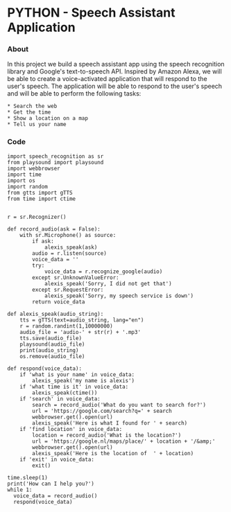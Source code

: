 # PYTHON - Speech Assistant Application

### About

In this project we build a speech assistant app using the speech recognition library and Google's text-to-speech API. Inspired by Amazon Alexa, we will be able to create a voice-activated application that will respond to the user's speech. The application will be able to respond to the user's speech and will be able to perform the following tasks:

    * Search the web
    * Get the time
    * Show a location on a map
    * Tell us your name

### Code

```
import speech_recognition as sr
from playsound import playsound
import webbrowser
import time
import os
import random
from gtts import gTTS
from time import ctime


r = sr.Recognizer()

def record_audio(ask = False):
    with sr.Microphone() as source:
        if ask:
            alexis_speak(ask)
        audio = r.listen(source)
        voice_data = ''
        try:
            voice_data = r.recognize_google(audio)
        except sr.UnknownValueError:
            alexis_speak('Sorry, I did not get that')
        except sr.RequestError:
            alexis_speak('Sorry, my speech service is down')
        return voice_data

def alexis_speak(audio_string):
    tts = gTTS(text=audio_string, lang="en")
    r = random.randint(1,10000000)
    audio_file = 'audio-' + str(r) + '.mp3'
    tts.save(audio_file)
    playsound(audio_file)
    print(audio_string)
    os.remove(audio_file)

def respond(voice_data):
    if 'what is your name' in voice_data:
        alexis_speak('my name is alexis')
    if 'what time is it' in voice_data:
        alexis_speak(ctime())
    if 'search' in voice_data:
        search = record_audio('What do you want to search for?')
        url = 'https://google.com/search?q=' + search
        webbrowser.get().open(url)
        alexis_speak('Here is what I found for ' + search)
    if 'find location' in voice_data:
        location = record_audio('What is the location?')
        url = 'https://google.nl/maps/place/' + location + '/&amp;'
        webbrowser.get().open(url)
        alexis_speak('Here is the location of  ' + location)
    if 'exit' in voice_data:
        exit()

time.sleep(1)
print('How can I help you?')
while 1:
  voice_data = record_audio()
  respond(voice_data)
```
